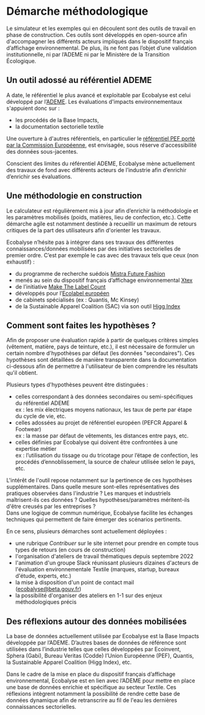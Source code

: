 # Démarche méthodologique

Le simulateur et les exemples qui en découlent sont des outils de travail en phase de construction. Ces outils sont développés en open-source afin d'accompagner les différents acteurs impliqués dans le dispositif français d’affichage environnemental. De plus, ils ne font pas l’objet d’une validation institutionnelle, ni par l’ADEME ni par le Ministère de la Transition Écologique.

## Un outil adossé au référentiel ADEME

A date, le référentiel le plus avancé et exploitable par Ecobalyse est celui développé par l’[ADEME](https://base-impacts.ademe.fr/). Les évaluations d'impacts environnementaux s'appuient donc sur :&#x20;

* les procédés de la Base Impacts,
* la documentation sectorielle textile

Une ouverture à d'autres référentiels, en particulier le [référentiel PEF porté par la Commission Européenne](https://ec.europa.eu/environment/eussd/smgp/pdf/product-environmental-footprint-PEF-methode\_fr.pdf), est envisagée, sous réserve d'accessibilité des données sous-jacentes.

Conscient des limites du référentiel ADEME, Ecobalyse mène actuellement des travaux de fond avec différents acteurs de l’industrie afin d’enrichir d’enrichir ses évaluations.

## Une méthodologie en construction

Le calculateur est régulièrement mis à jour afin d’enrichir la méthodologie et les paramètres mobilisés (poids, matières, lieu de confection, etc.). Cette démarche agile est notamment destinée à recueillir un maximum de retours critiques de la part des utilisateurs afin d'orienter les travaux.

Ecobalyse n’hésite pas à intégrer dans ses travaux des différentes connaissances/données mobilisées par des initiatives sectorielles de premier ordre. C’est par exemple le cas avec des travaux tels que ceux (non exhaustif) :&#x20;

* du programme de recherche suédois [Mistra Future Fashion](http://mistrafuturefashion.com/)&#x20;
* menés au sein du dispositif français d’affichage environnemental [Xtex ](https://expertises.ademe.fr/economie-circulaire/consommer-autrement/passer-a-laction/reconnaitre-produit-plus-respectueux-lenvironnement/dossier/laffichage-environnemental/affichage-environnemental-secteur-textiles-dhabillement-chaussures-experimentation-20212022)
* de l’initiative [Make The Label Count](https://www.makethelabelcount.org/)&#x20;
* développés pour l’[Ecolabel européen](http://ec.europa.eu/ecat/category/en/14/textile-products)&#x20;
* de cabinets spécialisés (ex : Quantis, Mc Kinsey)&#x20;
* de la Sustainable Apparel Coalition (SAC) via son outil [Higg Index](https://apparelcoalition.org/the-higg-index/)

## Comment sont faites les hypothèses ?

Afin de proposer une évaluation rapide à partir de quelques critères simples (vêtement, matière, pays de teinture, etc.), il est nécessaire de formuler un certain nombre d'hypothèses par défaut (les données "secondaires"). Ces hypothèses sont détaillées de manière transparente dans la documentation ci-dessous afin de permettre à l'utilisateur de bien comprendre les résultats qu'il obtient.

Plusieurs types d'hypothèses peuvent être distinguées :&#x20;

* celles correspondant à des données secondaires ou semi-spécifiques du référentiel ADEME\
  ex : les mix électriques moyens nationaux, les taux de perte par étape du cycle de vie, etc.&#x20;
* celles adossées au projet de référentiel européen (PEFCR Apparel & Footwear)\
  ex : la masse par défaut de vêtements, les distances entre pays, etc.&#x20;
* celles définies par Ecobalyse qui doivent être confrontées à une expertise métier \
  ex : l’utilisation du tissage ou du tricotage pour l’étape de confection, les procédés d’ennoblissement, la source de chaleur utilisée selon le pays, etc.

L'intérêt de l'outil repose notamment sur la pertinence de ces hypothèses supplémentaires. Dans quelle mesure sont-elles représentatives des pratiques observées dans l'industrie ? Les marques et industriels maîtrisent-ils ces données ? Quelles hypothèses/paramètres méritent-ils d'être creusés par les entreprises ?\
Dans une logique de commun numérique, Ecobalyse facilite les échanges techniques qui permettent de faire émerger des scénarios pertinents.

En ce sens, plusieurs démarches sont actuellement déployées :&#x20;

* une rubrique _Contribuer_ sur le site internet pour prendre en compte tous types de retours (en cours de construction)
* l'organisation d'ateliers de travail thématiques depuis septembre 2022
* l'animation d'un groupe Slack réunissant plusieurs dizaines d'acteurs de l'évaluation environnementale Textile (marques, startup, bureaux d'étude, experts, etc.)
* la mise à disposition d'un point de contact mail ([ecobalyse@beta.gouv.fr](mailto:ecobalyse@beta.gouv.fr))&#x20;
* la possibilité d'organiser des ateliers en 1-1 sur des enjeux méthodologiques précis

## Des réflexions autour des données mobilisées

La base de données actuellement utilisée par Ecobalyse est la Base Impacts développée par l’ADEME. D’autres bases de données de référence sont utilisées dans l’industrie telles que celles développées par Ecoinvent, Sphera (Gabi), Bureau Veritas (Codde) l’Union Européenne (PEF), Quantis, la Sustainable Apparel Coalition (Higg Index), etc.&#x20;

Dans le cadre de la mise en place du dispositif français d’affichage environnemental, Ecobalyse est en lien avec l’ADEME pour mettre en place une base de données enrichie et spécifique au secteur Textile. Ces réflexions intègrent notamment la possibilité de rendre cette base de données dynamique afin de retranscrire au fil de l'eau les dernières connaissances sectorielles.
